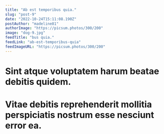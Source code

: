 ```yaml
---
title: "Ab est temporibus quia."
slug: "post-9"
date: "2022-10-24T15:11:08.190Z"
postAuthor: "madeline81"
authorImage: "https://picsum.photos/300/200"
image: "dog-9.jpg"
feedTitle: "bus quia."
feedLink: "ab-est-temporibus-quia"
feedImageURL: "https://picsum.photos/300/200"
---
```

# Sint atque voluptatem harum beatae debitis quidem.
# Vitae debitis reprehenderit mollitia perspiciatis nostrum esse nesciunt error ea.